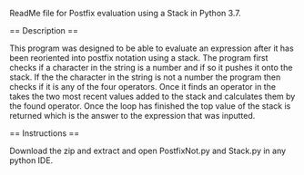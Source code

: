 ReadMe file for Postfix evaluation using a Stack in Python 3.7.

== Description ==

This program was designed to be able to evaluate an expression after it has been reoriented into postfix notation using a stack. The program first checks if a character in the string is a number and if so it pushes it onto the stack. If the the character in the string is not a number the program then checks if it is any of the four operators. Once it finds an operator in the takes the two most recent values added to the stack and calculates them by the found operator. Once the loop has finished the top value of the stack is returned which is the answer to the expression that was inputted.


== Instructions ==

Download the zip and extract and open PostfixNot.py and Stack.py in any python IDE.
